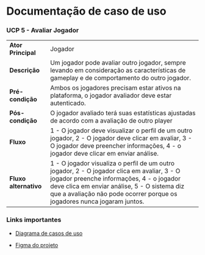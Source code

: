 # Documentação de caso de uso


### UCP 5 - Avaliar Jogador

|  |  |
|--|--|
| **Ator Principal** | Jogador |
| **Descrição** | Um jogador pode avaliar outro jogador, sempre levando em consideração as características de gameplay e de comportamento do outro jogador. |
| **Pré-condição** | Ambos os jogadores precisam estar ativos na plataforma, o jogador avaliador deve estar autenticado.|
| **Pós-condição** | O jogador avaliado terá suas estatísticas ajustadas de acordo com a avaliação de outro player|
| **Fluxo** | 1 - O jogador deve visualizar o perfil de um outro jogador, 2 - O jogador deve clicar em avaliar, 3 - O jogador deve preencher informações, 4 - o jogador deve clicar em enviar análise.|
| **Fluxo alternativo**        | 1 - O jogador  visualiza o perfil de um outro jogador, 2 - O jogador  clica em avaliar, 3 - O jogador  preenche informações, 4 - o jogador deve clica em enviar análise, 5 - O sistema diz que a avaliação não pode ocorrer porque os jogadores nunca jogaram juntos.

### Links importantes 


- [Diagrama de casos de uso](https://github.com/tads-cnat/gameprofile/blob/main/docs/An%C3%A1lise/Diagrama%20de%20casos%20de%20uso.png)


- [Figma do projeto](https://www.figma.com/file/dSRnqVj6y8ODgOGTLHax9r/Prototipos?node-id=0%3A1&t=BJKo6lfCw5KZHLYS-1)
